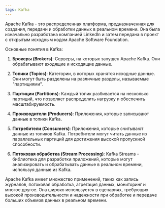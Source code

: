```yaml
---
tags: Kafka 
---
```


Apache Kafka - это распределенная платформа, предназначенная для создания, передачи и обработки данных в реальном времени. Она была изначально разработана компанией LinkedIn и затем передана в проект с открытым исходным кодом Apache Software Foundation.

Основные понятия в Kafka:

1. **Брокеры (Brokers)**: Серверы, на которых запущен Apache Kafka. Они обрабатывают входящие и исходящие данные.
    
2. **Топики (Topics)**: Категории, в которых хранятся исходные данные. Они могут быть разделены на различные разделы, называемые "партициями".
    
3. **Партиции (Partitions)**: Каждый топик разбивается на несколько партиций, что позволяет распределить нагрузку и обеспечить масштабируемость.
    
4. **Производители (Producers)**: Приложения, которые записывают данные в топики Kafka.
    
5. **Потребители (Consumers)**: Приложения, которые считывают данные из топиков Kafka. Потребители могут читать данные из параллельных партиций для достижения высокой пропускной способности.
    
6. **Потоковая обработка (Stream Processing)**: Kafka Streams - библиотека для разработки приложений, которые могут анализировать и обрабатывать данные в реальном времени, используя данные из Kafka.
    

Apache Kafka имеет множество применений, таких как запись журналов, потоковая обработка, агрегация данных, мониторинг и многое другое. Она широко используется в сценариях, требующих высокой производительности и надежности при обработке и передаче больших объемов данных в реальном времени.